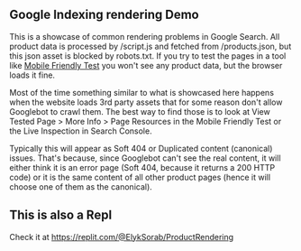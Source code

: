## Google Indexing rendering Demo

This is a showcase of common rendering problems in Google Search. All product data is processed by /script.js and fetched from /products.json, but this json asset is blocked by robots.txt. If you try to test the pages in a tool like [Mobile Friendly Test](https://search.google.com/test/mobile-friendly) you won't see any product data, but the browser loads it fine.

Most of the time something similar to what is showcased here happens when the website loads 3rd party assets that for some reason don't allow Googlebot to crawl them. The best way to find those is to look at View Tested Page > More Info > Page Resources in the Mobile Friendly Test or the Live Inspection in Search Console.

Typically this will appear as Soft 404 or Duplicated content (canonical) issues. That's because, since Googlebot can't see the real content, it will either think it is an error page (Soft 404, because it returns a 200 HTTP code) or it is the same content of all other product pages (hence it will choose one of them as the canonical).

## This is also a Repl

Check it at https://replit.com/@ElykSorab/ProductRendering